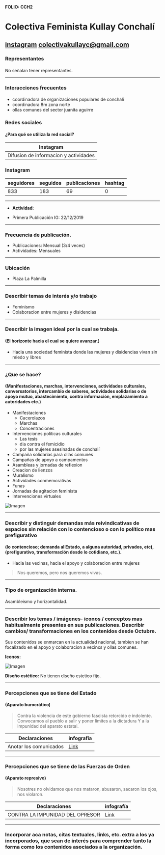 #### FOLIO: CCH2
# Colectiva Feminista Kullay Conchalí

[instagram](https://www.instagram.com/colectivakullay/)
<colectivakullayc@gmail.com>
---

### Representantes
#### 
No señalan tener representantes.


---
### Interacciones frecuentes
#### 
* coordinadora de organizaciones populares de conchali
* coordinadora 8m zona norte
* ollas comunes del sector juanita aguirre

### Redes sociales
#### ¿Para qué se utiliza la red social?
| Instagram | 
|---|
|Difusion de informacion y actividades|

### **Instagram**
| seguidores | seguidos | publicaciones | hashtag 
|---|---|---|---|
|833|183|69| 0

---

* **Actividad:**   

* Primera Publicación IG: 22/12/2019

---
### Frecuencia de publicación.

* Publicaciones: Mensual (3/4 veces)
* Actividades: Mensuales

---
### Ubicación
* Plaza La Palmilla

---
### Describir temas de interés y/o trabajo
* Feminismo
* Colaboracion entre mujeres y disidencias

---
### Describir la imagen ideal por la cual se trabaja.
#### (El horizonte hacia el cual se quiere avanzar.)
* Hacia una sociedad feminista donde las mujeres y disidencias vivan sin miedo y libres

---
### ¿Que se hace?
#### (Manifestaciones, marchas, intervenciones, actividades culturales, conversatorios, intercambio de saberes, actividades solidarias o de apoyo mutuo, abastecimiento, contra información, emplazamiento a autoridades etc.)
* Manifestaciones
    * Cacerolazos
    * Marchas
    * Concentraciones
* Intervenciones politicas culturales
    * Las tesis
    * dia contra el femicidio
    * por las mujeres asesinadas de conchalí
* Campaña solidarias para ollas comunes
* Campañas de apoyo a campamentos
* Asambleas y jornadas de reflexion
* Creacion de lienzos
* Muralismo
* Actividades conmemorativas
* Funas
* Jornadas de agitacion feminista
* Intervenciones virtuales

![Imagen](Imagen2CCH2.png)

---
### Describir y distinguir demandas más reivindicativas de espacios sin relación con lo contencioso o con lo político mas prefigurativo
#### (lo contencioso; demanda al Estado, a alguna autoridad, privados, etc), (prefigurativo, transformación desde lo cotidiano, etc.).
* Hacia las vecinas, hacia el apoyo y colaboracion entre mujeres
> Nos queremos, pero nos queremos vivas. 

---
### Tipo de organización interna.
#### 
Asambleismo y horizontalidad.

---
### Describir los temas / imágenes- iconos / conceptos mas habitualmente presentes en sus publicaciones. Describir cambios/ transformaciones en los contenidos desde Octubre.
Sus contenidos se enmarcan en la actualidad nacional, tambien se han focalizado en el apoyo y colaboracion a vecinxs y ollas comunes.

**Iconos:**

![Imagen](Imagen1CCH2.png)

**Diseño estético:**
No tienen diseño estetico fijo. 

---
### Percepciones que se tiene del Estado
#### (Aparato burocrático)
> Contra la violencia de este gobierno fascista retorcido e indolente. Convocamos al pueblo a salir y poner límites a la dictadura Y a la impunidad del aparato estatal.

| Declaraciones | infografía | 
|---|---|
|Anotar los comunicados | [Link]() |

---
### Percepciones que se tiene de las Fuerzas de Orden
#### (Aparato represivo)
> Nosotres no olvidamos que nos mataron, abusaron, sacaron los ojos, nos violaron. 

| Declaraciones | infografía | 
|---|---|
|CONTRA LA IMPUNIDAD DEL OPRESOR | [Link](https://www.instagram.com/p/B_fMOflJQJe/) |


---
### Incorporar aca notas, citas textuales, links, etc. extra a los ya incorporados, que sean de interés para comprender tanto la forma como los contenidos asociados a la organización.
